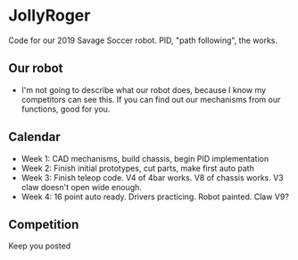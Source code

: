 # JollyRoger
Code for our 2019 Savage Soccer robot. PID, "path following", the works.

## Our robot
- I'm not going to describe what our robot does, because I know my competitors can see this. If you can find out our mechanisms from our functions, good for you.

## Calendar
- Week 1: CAD mechanisms, build chassis, begin PID implementation
- Week 2: Finish initial prototypes, cut parts, make first auto path
- Week 3: Finish teleop code. V4 of 4bar works. V8 of chassis works. V3 claw doesn't open wide enough.
- Week 4: 16 point auto ready. Drivers practicing. Robot painted. Claw V9?

## Competition
Keep you posted
